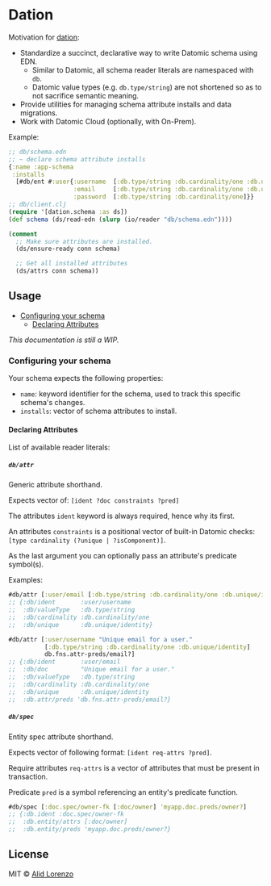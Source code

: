 # Dation 

Motivation for [dation](https://github.com/alidlo/dation/tree/master/dation): 
* Standardize a succinct, declarative way to write Datomic schema using EDN.
  * Similar to Datomic, all schema reader literals are namespaced with `db`.
  * Datomic value types (e.g. `db.type/string`) are not shortened so as to not sacrifice semantic meaning.
* Provide utilities for managing schema attribute installs and data migrations.
* Work with Datomic Cloud (optionally, with On-Prem).

Example: 

```clj 
;; db/schema.edn
;; ~ declare schema attribute installs 
{:name :app-schema 
 :installs 
  [#db/ent #:user{:username  [:db.type/string :db.cardinality/one :db.unique/identity]
                  :email     [:db.type/string :db.cardinality/one :db.unique/identity db.preds.attrs/email?]
                  :password  [:db.type/string :db.cardinality/one]}} 
;; db/client.clj 
(require '[dation.schema :as ds])
(def schema (ds/read-edn (slurp (io/reader "db/schema.edn"))))

(comment 
  ;; Make sure attributes are installed.
  (ds/ensure-ready conn schema)

  ;; Get all installed attributes
  (ds/attrs conn schema))
```

## Usage 

- [Configuring your schema](#configuring-your-schema)
  - [Declaring Attributes](#declaring-attributes)

*This documentation is still a WIP.*

### Configuring your schema

Your schema expects the following properties:

* `name`: keyword identifier for the schema, used to track this specific schema's changes.
* `installs`: vector of schema attributes to install.

#### Declaring Attributes

List of available reader literals:

##### `db/attr`

Generic attribute shorthand. 

Expects vector of: `[ident ?doc constraints ?pred]`

The attributes `ident` keyword is always required, hence why its first.

An attributes `constraints` is a positional vector of built-in Datomic checks: `[type cardinality (?unique | ?isComponent)]`.

As the last argument you can optionally pass an attribute's predicate symbol(s).

Examples:

```clj
#db/attr [:user/email [:db.type/string :db.cardinality/one :db.unique/identity]]
;; {:db/ident       :user/username
;;  :db/valueType   :db.type/string
;;  :db/cardinality :db.cardinality/one
;;  :db/unique      :db.unique/identity}

#db/attr [:user/username "Unique email for a user."
          [:db.type/string :db.cardinality/one :db.unique/identity]
          db.fns.attr-preds/email?]
;; {:db/ident       :user/email
;;  :db/doc         "Unique email for a user."
;;  :db/valueType   :db.type/string
;;  :db/cardinality :db.cardinality/one
;;  :db/unique      :db.unique/identity
;;  :db.attr/preds 'db.fns.attr-preds/email?}
```

##### `db/spec`

Entity spec attribute shorthand. 

Expects vector of following format: `[ident req-attrs ?pred]`.

Require attributes `req-attrs` is a vector of attributes that must be present in transaction.

Predicate `pred` is a symbol referencing an entity's predicate function.

```clj
#db/spec [:doc.spec/owner-fk [:doc/owner] 'myapp.doc.preds/owner?]
;; {:db.ident :doc.spec/owner-fk
;;  :db.entity/attrs [:doc/owner]
;;  :db.entity/preds 'myapp.doc.preds/owner?}
```

## License

MIT © [Alid Lorenzo](https://github.com/alidlo)
